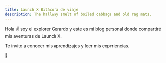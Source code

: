 ```yaml
---
title: Launch X Bitácora de viaje
description: The hallway smelt of boiled cabbage and old rag mats.
---
```


Hola ✌️  soy el explorer Gerardo y este es mi blog personal donde compartiré mis aventuras de Launch X.

Te invito a conocer mis aprendizajes y leer mis experiencias.

🚀
